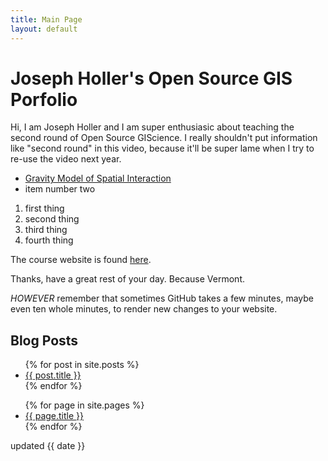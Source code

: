 ```yaml
---
title: Main Page
layout: default
---
```


# Joseph Holler's Open Source GIS Porfolio
Hi, I am Joseph Holler and I am super enthusiasic about teaching the second round of Open Source GIScience.
I really shouldn't put information like "second round" in this video, because it'll be super lame when I try to re-use the video next year.

- [Gravity Model of Spatial Interaction](gravity/gravity.md)
- item number two

1. first thing
1. second thing
1. third thing
1111. fourth thing

The course website is found [here](https://gis4dev.github.io).

Thanks, have a great rest of your day. Because Vermont.

_HOWEVER_ remember that sometimes GitHub takes a few minutes, maybe even ten whole minutes, to render new changes to your website.

## Blog Posts

<ul>
  {% for post in site.posts %}
    <li>
      <a href="{{ post.url }}">{{ post.title }}</a>
    </li>
  {% endfor %}
</ul>

<ul>
  {% for page in site.pages %}
    <li>
      <a href="{{ page.url }}">{{ page.title }}</a>
    </li>
  {% endfor %}
</ul>

updated {{ date }}
